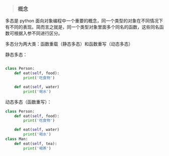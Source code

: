 > ### 概念

多态是 python 面向对象编程中一个重要的概念，同一个类型的对象在不同情况下有不同的表现。简而言之就是，同一个类型对象里面多个同名的函数，这些同名函数可根据入参不同进行区分。

多态分为两大类：函数重载（静态多态）和函数重写（动态多态）

静态多态：

```python

class Person:
    def eat(self, food):
        print('吃食物')

    def eat(self, water)
        print('喝水')
```

动态多态（函数重写）：

```python
class Person:
    def eat(self, food):
        print('吃食物')

    def eat(self, water)
        print('喝水')
class Man:
    def eat(self, tea):
        print('喝茶')
```
